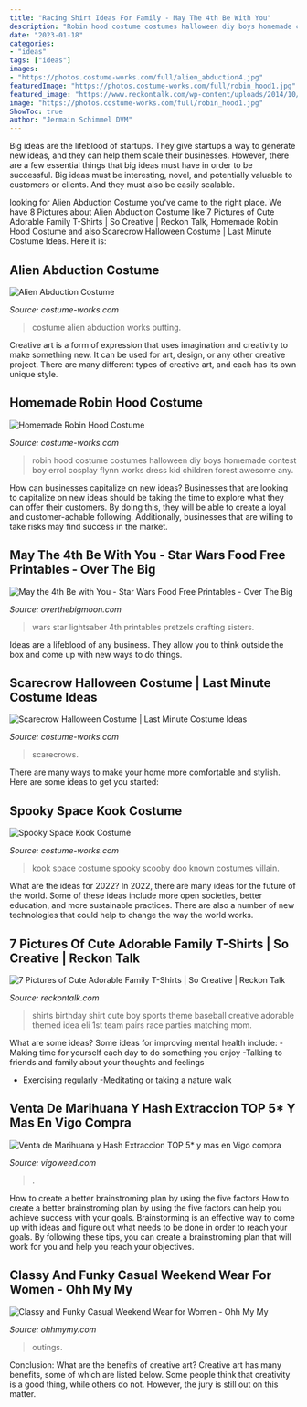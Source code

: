 ```yaml
---
title: "Racing Shirt Ideas For Family - May The 4th Be With You"
description: "Robin hood costume costumes halloween diy boys homemade contest boy errol cosplay flynn works dress kid children forest awesome any"
date: "2023-01-18"
categories:
- "ideas"
tags: ["ideas"]
images:
- "https://photos.costume-works.com/full/alien_abduction4.jpg"
featuredImage: "https://photos.costume-works.com/full/robin_hood1.jpg"
featured_image: "https://www.reckontalk.com/wp-content/uploads/2014/10/7-Pictures-of-Cute-Adorable-Family-T-Shirts-So-Creative-1.jpg"
image: "https://photos.costume-works.com/full/robin_hood1.jpg"
ShowToc: true
author: "Jermain Schimmel DVM"
---
```



Big ideas are the lifeblood of startups. They give startups a way to generate new ideas, and they can help them scale their businesses. However, there are a few essential things that big ideas must have in order to be successful. Big ideas must be interesting, novel, and potentially valuable to customers or clients. And they must also be easily scalable.

	

		
looking for Alien Abduction Costume you've came to the right place. We have 8 Pictures about Alien Abduction Costume like 7 Pictures of Cute Adorable Family T-Shirts | So Creative | Reckon Talk, Homemade Robin Hood Costume and also Scarecrow Halloween Costume | Last Minute Costume Ideas. Here it is:
		
    
## Alien Abduction Costume

<img loading=lazy src="https://photos.costume-works.com/full/alien_abduction4.jpg" onerror="this.onerror=null;this.src='https://tse4.mm.bing.net/th?id=OIP.LSKbCoNV6HDqjNm4jAXKeQHaKf&amp;pid=15.1';" alt="Alien Abduction Costume">

_Source: costume-works.com_

>costume alien abduction works putting. 

	

Creative art is a form of expression that uses imagination and creativity to make something new. It can be used for art, design, or any other creative project. There are many different types of creative art, and each has its own unique style.

    
## Homemade Robin Hood Costume

<img loading=lazy src="https://photos.costume-works.com/full/robin_hood1.jpg" onerror="this.onerror=null;this.src='https://tse1.mm.bing.net/th?id=OIP.5K-rlvSm13tArTxaekCrFQHaL_&amp;pid=15.1';" alt="Homemade Robin Hood Costume">

_Source: costume-works.com_

>robin hood costume costumes halloween diy boys homemade contest boy errol cosplay flynn works dress kid children forest awesome any. 

	

How can businesses capitalize on new ideas?
Businesses that are looking to capitalize on new ideas should be taking the time to explore what they can offer their customers. By doing this, they will be able to create a loyal and customer-achable following. Additionally, businesses that are willing to take risks may find success in the market.

    
## May The 4th Be With You - Star Wars Food Free Printables - Over The Big

<img loading=lazy src="http://overthebigmoon.com/wp-content/uploads/2015/04/star-wars-lightsaber-pretzels1.jpg" onerror="this.onerror=null;this.src='https://tse4.mm.bing.net/th?id=OIP.1aJSsBKtkT-F9wxWpej0QAHaKL&amp;pid=15.1';" alt="May the 4th Be with You - Star Wars Food Free Printables - Over The Big">

_Source: overthebigmoon.com_

>wars star lightsaber 4th printables pretzels crafting sisters. 

	

Ideas are a lifeblood of any business. They allow you to think outside the box and come up with new ways to do things.

    
## Scarecrow Halloween Costume | Last Minute Costume Ideas

<img loading=lazy src="https://photos.costume-works.com/full/scarecrow36.jpg" onerror="this.onerror=null;this.src='https://tse4.mm.bing.net/th?id=OIP.MbCw2NFzFuGlvBzU36307AHaKq&amp;pid=15.1';" alt="Scarecrow Halloween Costume | Last Minute Costume Ideas">

_Source: costume-works.com_

>scarecrows. 

	

There are many ways to make your home more comfortable and stylish. Here are some ideas to get you started: 

    
## Spooky Space Kook Costume

<img loading=lazy src="http://photos.costume-works.com/full/spooky_space_kook.jpg" onerror="this.onerror=null;this.src='https://tse2.mm.bing.net/th?id=OIP._BLcXWZflzH-xjr5CZ7VOACpEs&amp;pid=15.1';" alt="Spooky Space Kook Costume">

_Source: costume-works.com_

>kook space costume spooky scooby doo known costumes villain. 

	

What are the ideas for 2022?
In 2022, there are many ideas for the future of the world. Some of these ideas include more open societies, better education, and more sustainable practices. There are also a number of new technologies that could help to change the way the world works.

    
## 7 Pictures Of Cute Adorable Family T-Shirts | So Creative | Reckon Talk

<img loading=lazy src="https://www.reckontalk.com/wp-content/uploads/2014/10/7-Pictures-of-Cute-Adorable-Family-T-Shirts-So-Creative-1.jpg" onerror="this.onerror=null;this.src='https://tse3.mm.bing.net/th?id=OIP.fjmnl3OryGXDWJPX9Vg7jQHaJ4&amp;pid=15.1';" alt="7 Pictures of Cute Adorable Family T-Shirts | So Creative | Reckon Talk">

_Source: reckontalk.com_

>shirts birthday shirt cute boy sports theme baseball creative adorable themed idea eli 1st team pairs race parties matching mom. 

	

What are some ideas?
Some ideas for improving mental health include: 
-Making time for yourself each day to do something you enjoy 
-Talking to friends and family about your thoughts and feelings 
- Exercising regularly 
-Meditating or taking a nature walk

    
## Venta De Marihuana Y Hash Extraccion TOP 5* Y Mas En Vigo Compra

<img loading=lazy src="https://vigoweed.com/wp-content/uploads/2020/09/IMG-20200728-WA0040-768x1024.jpg" onerror="this.onerror=null;this.src='https://tse3.mm.bing.net/th?id=OIP.8q9LX4UQxnUPk7Gdj6gLkQHaJ4&amp;pid=15.1';" alt="Venta de Marihuana y Hash Extraccion TOP 5* y mas en Vigo compra">

_Source: vigoweed.com_

>. 

	

How to create a better brainstroming plan by using the five factors
How to create a better brainstroming plan by using the five factors can help you achieve success with your goals. Brainstorming is an effective way to come up with ideas and figure out what needs to be done in order to reach your goals. By following these tips, you can create a brainstroming plan that will work for you and help you reach your objectives.

    
## Classy And Funky Casual Weekend Wear For Women - Ohh My My

<img loading=lazy src="http://ohhmymy.com/wp-content/uploads/2015/10/casual-chic-outfit-for-a-weekend-outings.jpg" onerror="this.onerror=null;this.src='https://tse3.mm.bing.net/th?id=OIP.c3VIOx0_zRyPKimvlGuW7AHaLG&amp;pid=15.1';" alt="Classy and Funky Casual Weekend Wear for Women - Ohh My My">

_Source: ohhmymy.com_

>outings. 

	

Conclusion: What are the benefits of creative art?
Creative art has many benefits, some of which are listed below. Some people think that creativity is a good thing, while others do not. However, the jury is still out on this matter.

